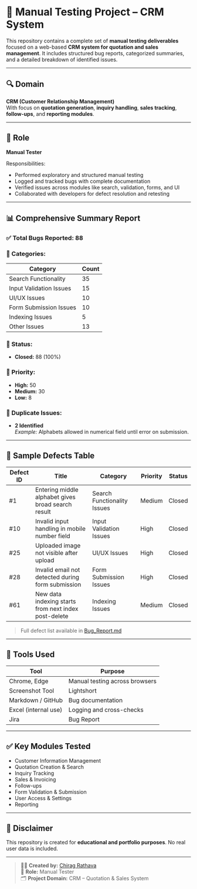 # 🧪 Manual Testing Project – CRM System

This repository contains a complete set of **manual testing deliverables** focused on a web-based **CRM system for quotation and sales management**. It includes structured bug reports, categorized summaries, and a detailed breakdown of identified issues.

---

## 🔍 Domain

**CRM (Customer Relationship Management)**  
With focus on **quotation generation**, **inquiry handling**, **sales tracking**, **follow-ups**, and **reporting modules**.

---

## 👤 Role

**Manual Tester**

Responsibilities:
- Performed exploratory and structured manual testing
- Logged and tracked bugs with complete documentation
- Verified issues across modules like search, validation, forms, and UI
- Collaborated with developers for defect resolution and retesting

---

## 📊 Comprehensive Summary Report

### ✅ Total Bugs Reported: **88**

### 📂 Categories:
| Category                  | Count |
|---------------------------|-------|
| Search Functionality      | 35    |
| Input Validation Issues   | 15    |
| UI/UX Issues              | 10    |
| Form Submission Issues    | 10    |
| Indexing Issues           | 5     |
| Other Issues              | 13    |

### 📌 Status:
- **Closed:** 88 (100%)

### 🎯 Priority:
- **High:** 50  
- **Medium:** 30  
- **Low:** 8  

### 🔁 Duplicate Issues:
- **2 Identified**  
  _Example:_ Alphabets allowed in numerical field until error on submission.

---

## 📁 Sample Defects Table

| Defect ID | Title                                              | Category                    | Priority | Status |
|-----------|----------------------------------------------------|-----------------------------|----------|--------|
| #1        | Entering middle alphabet gives broad search result| Search Functionality Issues | Medium   | Closed |
| #10       | Invalid input handling in mobile number field     | Input Validation Issues     | High     | Closed |
| #25       | Uploaded image not visible after upload           | UI/UX Issues                | High     | Closed |
| #28       | Invalid email not detected during form submission | Form Submission Issues      | High     | Closed |
| #61       | New data indexing starts from next index post-delete | Indexing Issues          | Medium   | Closed |

> Full defect list available in [Bug_Report.md](./Bug_Report.md)

---

## 🧰 Tools Used

| Tool                 | Purpose                        |
|----------------------|--------------------------------|
| Chrome, Edge         | Manual testing across browsers |
| Screenshot Tool      | Lightshort                     |
| Markdown / GitHub    | Bug documentation              |
| Excel (internal use) | Logging and cross-checks       |
| Jira                 | Bug Report                     |


---

## ✅ Key Modules Tested

- Customer Information Management  
- Quotation Creation & Search  
- Inquiry Tracking  
- Sales & Invoicing  
- Follow-ups  
- Form Validation & Submission  
- User Access & Settings  
- Reporting

---

## 📄 Disclaimer

This repository is created for **educational and portfolio purposes**. No real user data is included.

---

> 👨‍💻 **Created by:** [Chirag Rathava](https://github.com/ChiragRathava29)  
> 🧪 **Role:** Manual Tester  
> 🗂️ **Project Domain:** CRM – Quotation & Sales System  

